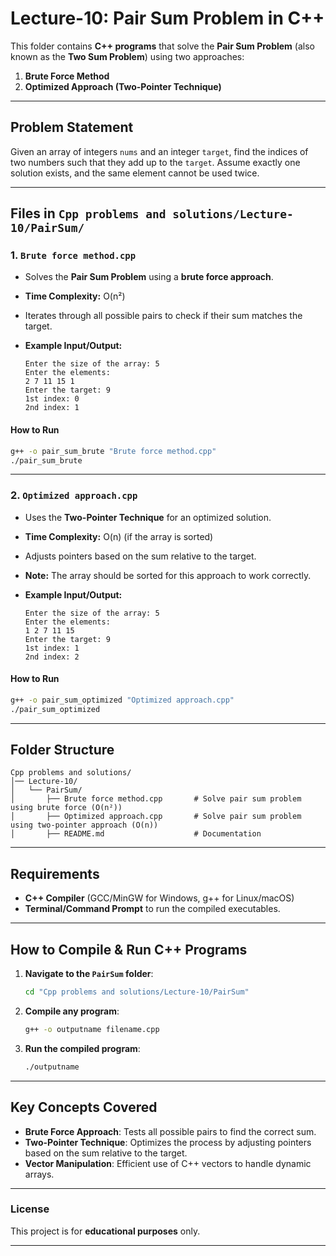 
# **Lecture-10: Pair Sum Problem in C++**

This folder contains **C++ programs** that solve the **Pair Sum Problem** (also known as the **Two Sum Problem**) using two approaches:
1. **Brute Force Method**
2. **Optimized Approach (Two-Pointer Technique)**

---

## **Problem Statement**
Given an array of integers `nums` and an integer `target`, find the indices of two numbers such that they add up to the `target`. Assume exactly one solution exists, and the same element cannot be used twice.

---

## **Files in `Cpp problems and solutions/Lecture-10/PairSum/`**

### **1. `Brute force method.cpp`**
- Solves the **Pair Sum Problem** using a **brute force approach**.
- **Time Complexity:** O(n²)
- Iterates through all possible pairs to check if their sum matches the target.

- **Example Input/Output:**
  ```
  Enter the size of the array: 5
  Enter the elements:
  2 7 11 15 1
  Enter the target: 9
  1st index: 0
  2nd index: 1
  ```

#### **How to Run**
```sh
g++ -o pair_sum_brute "Brute force method.cpp"
./pair_sum_brute
```

---

### **2. `Optimized approach.cpp`**
- Uses the **Two-Pointer Technique** for an optimized solution.
- **Time Complexity:** O(n) (if the array is sorted)
- Adjusts pointers based on the sum relative to the target.

- **Note:** The array should be sorted for this approach to work correctly.

- **Example Input/Output:**
  ```
  Enter the size of the array: 5
  Enter the elements:
  1 2 7 11 15
  Enter the target: 9
  1st index: 1
  2nd index: 2
  ```

#### **How to Run**
```sh
g++ -o pair_sum_optimized "Optimized approach.cpp"
./pair_sum_optimized
```

---

## **Folder Structure**
```
Cpp problems and solutions/
│── Lecture-10/
│   └── PairSum/
│       ├── Brute force method.cpp       # Solve pair sum problem using brute force (O(n²))
│       ├── Optimized approach.cpp       # Solve pair sum problem using two-pointer approach (O(n))
│       ├── README.md                    # Documentation
```

---

## **Requirements**
- **C++ Compiler** (GCC/MinGW for Windows, g++ for Linux/macOS)
- **Terminal/Command Prompt** to run the compiled executables.

---

## **How to Compile & Run C++ Programs**
1. **Navigate to the `PairSum` folder**:
   ```sh
   cd "Cpp problems and solutions/Lecture-10/PairSum"
   ```
2. **Compile any program**:
   ```sh
   g++ -o outputname filename.cpp
   ```
3. **Run the compiled program**:
   ```sh
   ./outputname
   ```

---

## **Key Concepts Covered**
- **Brute Force Approach**: Tests all possible pairs to find the correct sum.
- **Two-Pointer Technique**: Optimizes the process by adjusting pointers based on the sum relative to the target.
- **Vector Manipulation**: Efficient use of C++ vectors to handle dynamic arrays.

---

### **License**
This project is for **educational purposes** only.

---